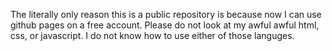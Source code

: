 The literally only reason this is a public repository is because now I can use github pages on a free account. Please do not look at my awful awful html, css, or javascript. I do not know how to use either of those languges.

